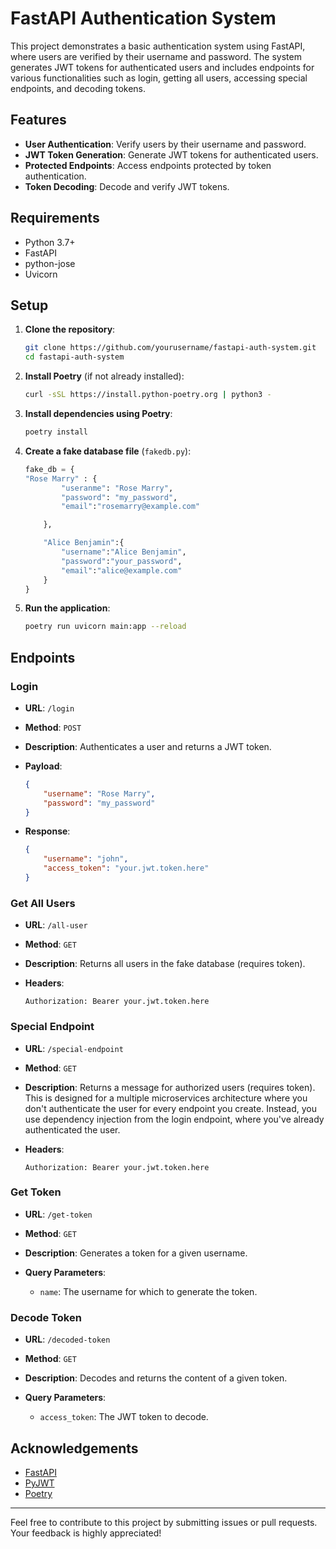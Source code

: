 # FastAPI Authentication System

This project demonstrates a basic authentication system using FastAPI, where users are verified by their username and password. The system generates JWT tokens for authenticated users and includes endpoints for various functionalities such as login, getting all users, accessing special endpoints, and decoding tokens.

## Features

- **User Authentication**: Verify users by their username and password.
- **JWT Token Generation**: Generate JWT tokens for authenticated users.
- **Protected Endpoints**: Access endpoints protected by token authentication.
- **Token Decoding**: Decode and verify JWT tokens.

## Requirements

- Python 3.7+
- FastAPI
- python-jose
- Uvicorn

## Setup

1. **Clone the repository**:

    ```bash
    git clone https://github.com/yourusername/fastapi-auth-system.git
    cd fastapi-auth-system
    ```

2. **Install Poetry** (if not already installed):

    ```bash
    curl -sSL https://install.python-poetry.org | python3 -
    ```

3. **Install dependencies using Poetry**:

    ```bash
    poetry install
    ```

4. **Create a fake database file** (`fakedb.py`):

    ```python
    fake_db = {
    "Rose Marry" : {
            "useranme": "Rose Marry",
            "password": "my_password",
            "email":"rosemarry@example.com"

        },

        "Alice Benjamin":{
            "username":"Alice Benjamin",
            "password":"your_password",
            "email":"alice@example.com"
        }
    }
    ```

5. **Run the application**:

    ```bash
    poetry run uvicorn main:app --reload
    ```

## Endpoints

### Login

- **URL**: `/login`
- **Method**: `POST`
- **Description**: Authenticates a user and returns a JWT token.
- **Payload**:

    ```json
    {
        "username": "Rose Marry",
        "password": "my_password"
    }
    ```

- **Response**:

    ```json
    {
        "username": "john",
        "access_token": "your.jwt.token.here"
    }
    ```

### Get All Users

- **URL**: `/all-user`
- **Method**: `GET`
- **Description**: Returns all users in the fake database (requires token).
- **Headers**:

    ```http
    Authorization: Bearer your.jwt.token.here
    ```

### Special Endpoint

- **URL**: `/special-endpoint`
- **Method**: `GET`
- **Description**: Returns a message for authorized users (requires token). This is designed for a multiple microservices architecture where you don't authenticate the user for every endpoint you create. Instead, you use dependency injection from the login endpoint, where you've already authenticated the user.

- **Headers**:

    ```http
    Authorization: Bearer your.jwt.token.here
    ```

### Get Token

- **URL**: `/get-token`
- **Method**: `GET`
- **Description**: Generates a token for a given username.
- **Query Parameters**:

    - `name`: The username for which to generate the token.

### Decode Token

- **URL**: `/decoded-token`
- **Method**: `GET`
- **Description**: Decodes and returns the content of a given token.
- **Query Parameters**:

    - `access_token`: The JWT token to decode.


## Acknowledgements

- [FastAPI](https://fastapi.tiangolo.com/)
- [PyJWT](https://pyjwt.readthedocs.io/en/stable/)
- [Poetry](https://python-poetry.org/)

---

Feel free to contribute to this project by submitting issues or pull requests. Your feedback is highly appreciated!
